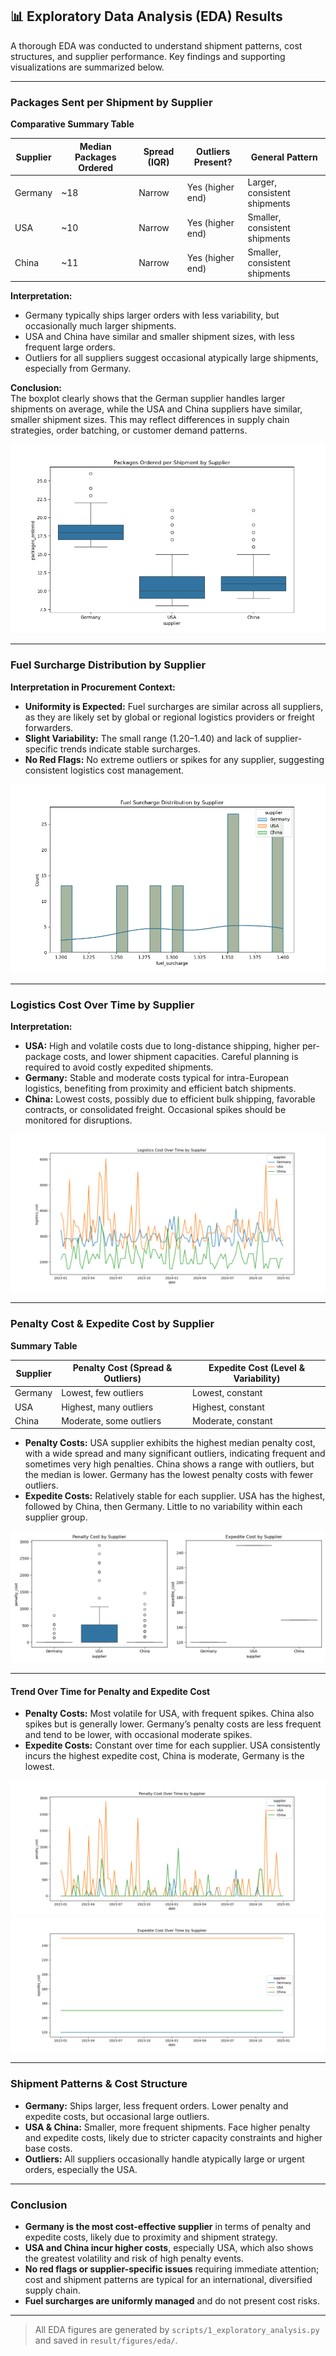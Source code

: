 ## 📊 Exploratory Data Analysis (EDA) Results

A thorough EDA was conducted to understand shipment patterns, cost structures, and supplier performance. Key findings and supporting visualizations are summarized below.

---

### **Packages Sent per Shipment by Supplier**

**Comparative Summary Table**

| Supplier | Median Packages Ordered | Spread (IQR) | Outliers Present? | General Pattern                  |
|----------|------------------------|--------------|-------------------|----------------------------------|
| Germany  | ~18                    | Narrow       | Yes (higher end)  | Larger, consistent shipments     |
| USA      | ~10                    | Narrow       | Yes (higher end)  | Smaller, consistent shipments    |
| China    | ~11                    | Narrow       | Yes (higher end)  | Smaller, consistent shipments    |

**Interpretation:**  
- Germany typically ships larger orders with less variability, but occasionally much larger shipments.
- USA and China have similar and smaller shipment sizes, with less frequent large orders.
- Outliers for all suppliers suggest occasional atypically large shipments, especially from Germany.

**Conclusion:**  
The boxplot clearly shows that the German supplier handles larger shipments on average, while the USA and China suppliers have similar, smaller shipment sizes. This may reflect differences in supply chain strategies, order batching, or customer demand patterns.

![Packages Ordered per Shipment by Supplier](https://github.com/RyanPadma/logistics-cost-forecasting-optimization-/raw/main/result/figures/eda/1.%20Packages%20Ordered%20per%20Shipment%20by%20Supplier.png)

---

### **Fuel Surcharge Distribution by Supplier**

**Interpretation in Procurement Context:**  
- **Uniformity is Expected:** Fuel surcharges are similar across all suppliers, as they are likely set by global or regional logistics providers or freight forwarders.
- **Slight Variability:** The small range (1.20–1.40) and lack of supplier-specific trends indicate stable surcharges.
- **No Red Flags:** No extreme outliers or spikes for any supplier, suggesting consistent logistics cost management.

![Fuel Surcharge Distribution by Supplier](https://github.com/RyanPadma/logistics-cost-forecasting-optimization-/raw/main/result/figures/eda/2.%20Fuel%20Surcharge%20Distribution%20by%20Supplier.png)

---

### **Logistics Cost Over Time by Supplier**

**Interpretation:**  
- **USA:** High and volatile costs due to long-distance shipping, higher per-package costs, and lower shipment capacities. Careful planning is required to avoid costly expedited shipments.
- **Germany:** Stable and moderate costs typical for intra-European logistics, benefiting from proximity and efficient batch shipments.
- **China:** Lowest costs, possibly due to efficient bulk shipping, favorable contracts, or consolidated freight. Occasional spikes should be monitored for disruptions.

![Logistics Cost Over Time by Supplier](https://github.com/RyanPadma/logistics-cost-forecasting-optimization-/raw/main/result/figures/eda/3.%20Logistics%20Cost%20Over%20Time%20by%20Supplier.png)

---

### **Penalty Cost & Expedite Cost by Supplier**

**Summary Table**

| Supplier | Penalty Cost (Spread & Outliers) | Expedite Cost (Level & Variability) |
|----------|----------------------------------|-------------------------------------|
| Germany  | Lowest, few outliers             | Lowest, constant                    |
| USA      | Highest, many outliers           | Highest, constant                   |
| China    | Moderate, some outliers          | Moderate, constant                  |

- **Penalty Costs:** USA supplier exhibits the highest median penalty cost, with a wide spread and many significant outliers, indicating frequent and sometimes very high penalties. China shows a range with outliers, but the median is lower. Germany has the lowest penalty costs with fewer outliers.
- **Expedite Costs:** Relatively stable for each supplier. USA has the highest, followed by China, then Germany. Little to no variability within each supplier group.

![Penalty and Expedite Cost by Supplier](https://github.com/RyanPadma/logistics-cost-forecasting-optimization-/raw/main/result/figures/eda/4.Penalty%20and%20Expedite%20Cost%20by%20Supplier.png)

---

#### **Trend Over Time for Penalty and Expedite Cost**
- **Penalty Costs:** Most volatile for USA, with frequent spikes. China also spikes but is generally lower. Germany’s penalty costs are less frequent and tend to be lower, with occasional moderate spikes.
- **Expedite Costs:** Constant over time for each supplier. USA consistently incurs the highest expedite cost, China is moderate, Germany is the lowest.

![Penalty Cost Over Time by Supplier](https://github.com/RyanPadma/logistics-cost-forecasting-optimization-/raw/main/result/figures/eda/5.%20Penalty%20Cost%20Over%20Time%20by%20Supplier.png)
![Expedite Cost Over Time by Supplier](https://github.com/RyanPadma/logistics-cost-forecasting-optimization-/raw/main/result/figures/eda/6.%20Expedite%20Cost%20Over%20Time%20by%20Supplier.png)

---

### **Shipment Patterns & Cost Structure**

- **Germany:** Ships larger, less frequent orders. Lower penalty and expedite costs, but occasional large outliers.
- **USA & China:** Smaller, more frequent shipments. Face higher penalty and expedite costs, likely due to stricter capacity constraints and higher base costs.
- **Outliers:** All suppliers occasionally handle atypically large or urgent orders, especially the USA.

---

### **Conclusion**

- **Germany is the most cost-effective supplier** in terms of penalty and expedite costs, likely due to proximity and shipment strategy.
- **USA and China incur higher costs**, especially USA, which also shows the greatest volatility and risk of high penalty events.
- **No red flags or supplier-specific issues** requiring immediate attention; cost and shipment patterns are typical for an international, diversified supply chain.
- **Fuel surcharges are uniformly managed** and do not present cost risks.

---

> All EDA figures are generated by `scripts/1_exploratory_analysis.py` and saved in `result/figures/eda/`.
